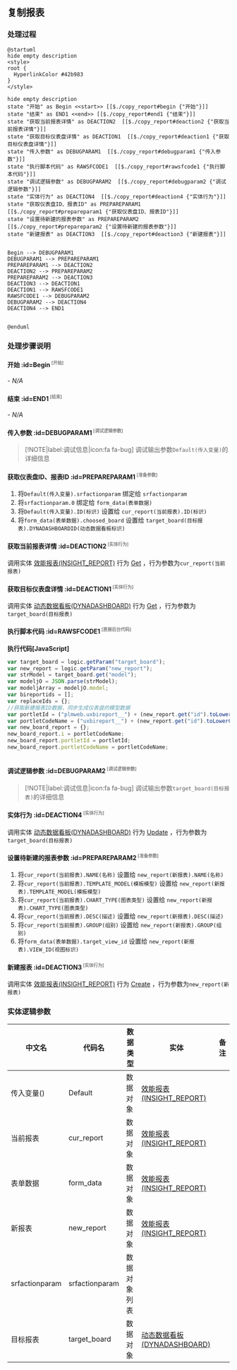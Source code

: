 ## 复制报表 <!-- {docsify-ignore-all} -->

   

### 处理过程

```plantuml
@startuml
hide empty description
<style>
root {
  HyperlinkColor #42b983
}
</style>

hide empty description
state "开始" as Begin <<start>> [[$./copy_report#begin {"开始"}]]
state "结束" as END1 <<end>> [[$./copy_report#end1 {"结束"}]]
state "获取当前报表详情" as DEACTION2  [[$./copy_report#deaction2 {"获取当前报表详情"}]]
state "获取目标仪表盘详情" as DEACTION1  [[$./copy_report#deaction1 {"获取目标仪表盘详情"}]]
state "传入参数" as DEBUGPARAM1  [[$./copy_report#debugparam1 {"传入参数"}]]
state "执行脚本代码" as RAWSFCODE1  [[$./copy_report#rawsfcode1 {"执行脚本代码"}]]
state "调试逻辑参数" as DEBUGPARAM2  [[$./copy_report#debugparam2 {"调试逻辑参数"}]]
state "实体行为" as DEACTION4  [[$./copy_report#deaction4 {"实体行为"}]]
state "获取仪表盘ID、报表ID" as PREPAREPARAM1  [[$./copy_report#prepareparam1 {"获取仪表盘ID、报表ID"}]]
state "设置待新建的报表参数" as PREPAREPARAM2  [[$./copy_report#prepareparam2 {"设置待新建的报表参数"}]]
state "新建报表" as DEACTION3  [[$./copy_report#deaction3 {"新建报表"}]]


Begin --> DEBUGPARAM1
DEBUGPARAM1 --> PREPAREPARAM1
PREPAREPARAM1 --> DEACTION2
DEACTION2 --> PREPAREPARAM2
PREPAREPARAM2 --> DEACTION3
DEACTION3 --> DEACTION1
DEACTION1 --> RAWSFCODE1
RAWSFCODE1 --> DEBUGPARAM2
DEBUGPARAM2 --> DEACTION4
DEACTION4 --> END1


@enduml
```


### 处理步骤说明

#### 开始 :id=Begin<sup class="footnote-symbol"> <font color=gray size=1>[开始]</font></sup>



*- N/A*
#### 结束 :id=END1<sup class="footnote-symbol"> <font color=gray size=1>[结束]</font></sup>



*- N/A*

#### 传入参数 :id=DEBUGPARAM1<sup class="footnote-symbol"> <font color=gray size=1>[调试逻辑参数]</font></sup>



> [!NOTE|label:调试信息|icon:fa fa-bug]
> 调试输出参数`Default(传入变量)`的详细信息


#### 获取仪表盘ID、报表ID :id=PREPAREPARAM1<sup class="footnote-symbol"> <font color=gray size=1>[准备参数]</font></sup>



1. 将`Default(传入变量).srfactionparam` 绑定给  `srfactionparam`
2. 将`srfactionparam.0` 绑定给  `form_data(表单数据)`
3. 将`Default(传入变量).ID(标识)` 设置给  `cur_report(当前报表).ID(标识)`
4. 将`form_data(表单数据).choosed_board` 设置给  `target_board(目标报表).DYNADASHBOARDID(动态数据看板标识)`

#### 获取当前报表详情 :id=DEACTION2<sup class="footnote-symbol"> <font color=gray size=1>[实体行为]</font></sup>



调用实体 [效能报表(INSIGHT_REPORT)](module/Insight/insight_report.md) 行为 [Get](module/Insight/insight_report#行为) ，行为参数为`cur_report(当前报表)`

#### 获取目标仪表盘详情 :id=DEACTION1<sup class="footnote-symbol"> <font color=gray size=1>[实体行为]</font></sup>



调用实体 [动态数据看板(DYNADASHBOARD)](module/Base/dyna_dashboard.md) 行为 [Get](module/Base/dyna_dashboard#行为) ，行为参数为`target_board(目标报表)`

#### 执行脚本代码 :id=RAWSFCODE1<sup class="footnote-symbol"> <font color=gray size=1>[直接后台代码]</font></sup>



<p class="panel-title"><b>执行代码[JavaScript]</b></p>

```javascript
var target_board = logic.getParam("target_board");
var new_report = logic.getParam("new_report");
var strModel = target_board.get("model");
var modeljO = JSON.parse(strModel);
var modeljArray = modeljO.model;
var bireportids = [];
var replaceIds = {};
//获取新建报表ID数据，同步生成仪表盘的模型数据
var portletId = ("plmweb.uxbireport__") + (new_report.get("id").toLowerCase());
var portletCodeName = ("uxbireport__") + (new_report.get("id").toLowerCase());
var new_board_report = {};
new_board_report.i = portletCodeName;
new_board_report.portletId = portletId;
new_board_report.portletCodeName = portletCodeName;



```

#### 调试逻辑参数 :id=DEBUGPARAM2<sup class="footnote-symbol"> <font color=gray size=1>[调试逻辑参数]</font></sup>



> [!NOTE|label:调试信息|icon:fa fa-bug]
> 调试输出参数`target_board(目标报表)`的详细信息


#### 实体行为 :id=DEACTION4<sup class="footnote-symbol"> <font color=gray size=1>[实体行为]</font></sup>



调用实体 [动态数据看板(DYNADASHBOARD)](module/Base/dyna_dashboard.md) 行为 [Update](module/Base/dyna_dashboard#行为) ，行为参数为`target_board(目标报表)`

#### 设置待新建的报表参数 :id=PREPAREPARAM2<sup class="footnote-symbol"> <font color=gray size=1>[准备参数]</font></sup>



1. 将`cur_report(当前报表).NAME(名称)` 设置给  `new_report(新报表).NAME(名称)`
2. 将`cur_report(当前报表).TEMPLATE_MODEL(模板模型)` 设置给  `new_report(新报表).TEMPLATE_MODEL(模板模型)`
3. 将`cur_report(当前报表).CHART_TYPE(图表类型)` 设置给  `new_report(新报表).CHART_TYPE(图表类型)`
4. 将`cur_report(当前报表).DESC(描述)` 设置给  `new_report(新报表).DESC(描述)`
5. 将`cur_report(当前报表).GROUP(组别)` 设置给  `new_report(新报表).GROUP(组别)`
6. 将`form_data(表单数据).target_view_id` 设置给  `new_report(新报表).VIEW_ID(视图标识)`

#### 新建报表 :id=DEACTION3<sup class="footnote-symbol"> <font color=gray size=1>[实体行为]</font></sup>



调用实体 [效能报表(INSIGHT_REPORT)](module/Insight/insight_report.md) 行为 [Create](module/Insight/insight_report#行为) ，行为参数为`new_report(新报表)`



### 实体逻辑参数

|    中文名   |    代码名    |  数据类型    |  实体   |备注 |
| --------| --------| -------- | -------- | --------   |
|传入变量(<i class="fa fa-check"/></i>)|Default|数据对象|[效能报表(INSIGHT_REPORT)](module/Insight/insight_report.md)||
|当前报表|cur_report|数据对象|[效能报表(INSIGHT_REPORT)](module/Insight/insight_report.md)||
|表单数据|form_data|数据对象|[效能报表(INSIGHT_REPORT)](module/Insight/insight_report.md)||
|新报表|new_report|数据对象|[效能报表(INSIGHT_REPORT)](module/Insight/insight_report.md)||
|srfactionparam|srfactionparam|数据对象列表|||
|目标报表|target_board|数据对象|[动态数据看板(DYNADASHBOARD)](module/Base/dyna_dashboard.md)||

